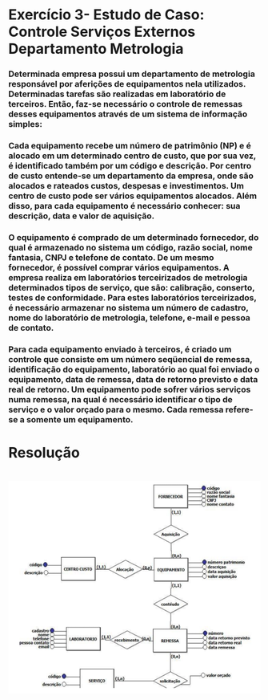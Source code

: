 # Exercício 3- Estudo de Caso: Controle Serviços Externos Departamento Metrologia

### Determinada empresa possui um departamento de metrologia responsável por aferições de equipamentos nela utilizados. Determinadas tarefas são realizadas em laboratório de terceiros. Então, faz-se necessário o controle de remessas desses equipamentos através de um sistema de informação simples:

### Cada equipamento recebe um número de patrimônio (NP) e é alocado em um determinado centro de custo, que por sua vez, é identificado também por um código e descrição. Por centro de custo entende-se um departamento da empresa, onde são alocados e rateados custos, despesas e investimentos. Um centro de custo pode ser vários equipamentos alocados. Além disso, para cada equipamento é necessário conhecer: sua descrição, data e valor de aquisição.

### O equipamento é comprado de um determinado fornecedor, do qual é armazenado no sistema um código, razão social, nome fantasia, CNPJ e telefone de contato. De um mesmo fornecedor, é possível comprar vários equipamentos. A empresa realiza em laboratórios terceirizados de metrologia determinados tipos de serviço, que são: calibração, conserto, testes de conformidade. Para estes laboratórios terceirizados, é necessário armazenar no sistema um número de cadastro, nome do laboratório de metrologia, telefone, e-mail e pessoa de contato.

### Para cada equipamento enviado à terceiros, é criado um controle que consiste em um número seqüencial de remessa, identificação do equipamento, laboratório ao qual foi enviado o equipamento, data de remessa, data de retorno previsto e data real de retorno. Um equipamento pode sofrer vários serviços numa remessa, na qual é necessário identificar o tipo de serviço e o valor orçado para o mesmo. Cada remessa refere-se a somente um equipamento.

#

# Resolução

# ![Exercício 3](Exercício3.png)
